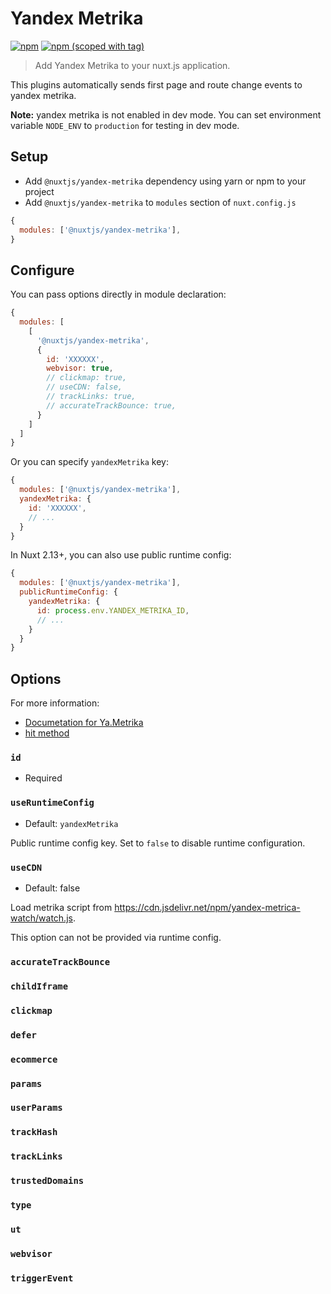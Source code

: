 # Yandex Metrika
[![npm](https://img.shields.io/npm/dt/@nuxtjs/yandex-metrika.svg?style=flat-square)](https://www.npmjs.com/package/@nuxtjs/yandex-metrika)
[![npm (scoped with tag)](https://img.shields.io/npm/v/@nuxtjs/yandex-metrika/latest.svg?style=flat-square)](https://www.npmjs.com/package/@nuxtjs/yandex-metrika)

> Add Yandex Metrika to your nuxt.js application.

This plugins automatically sends first page and route change events to yandex metrika.

**Note:** yandex metrika is not enabled in dev mode.
You can set environment variable `NODE_ENV` to `production` for testing in dev mode.

## Setup

- Add `@nuxtjs/yandex-metrika` dependency using yarn or npm to your project
- Add `@nuxtjs/yandex-metrika` to `modules` section of `nuxt.config.js`

```js
{
  modules: ['@nuxtjs/yandex-metrika'],
}
```

## Configure

You can pass options directly in module declaration:

```js
{
  modules: [
    [
      '@nuxtjs/yandex-metrika',
      {
        id: 'XXXXXX',
        webvisor: true,
        // clickmap: true,
        // useCDN: false,
        // trackLinks: true,
        // accurateTrackBounce: true,
      }
    ]
  ]
}
```

Or you can specify `yandexMetrika` key:

```js
{
  modules: ['@nuxtjs/yandex-metrika'],
  yandexMetrika: {
    id: 'XXXXXX',
    // ...
  }
}
```

In Nuxt 2.13+, you can also use public runtime config:

```js
{
  modules: ['@nuxtjs/yandex-metrika'],
  publicRuntimeConfig: {
    yandexMetrika: {
      id: process.env.YANDEX_METRIKA_ID,
      // ...
    }
  }
}
```

## Options

For more information:
- [Documetation for Ya.Metrika](https://yandex.com/support/metrica/code/counter-initialize.html)
- [hit method](https://yandex.com/support/metrica/objects/hit.html)

### `id`

- Required

### `useRuntimeConfig`

- Default: `yandexMetrika`

Public runtime config key. Set to `false` to disable runtime configuration.

### `useCDN`

- Default: false

Load metrika script from <https://cdn.jsdelivr.net/npm/yandex-metrica-watch/watch.js>.

This option can not be provided via runtime config.

### `accurateTrackBounce`
### `childIframe`
### `clickmap`
### `defer`
### `ecommerce`
### `params`
### `userParams`
### `trackHash`
### `trackLinks`
### `trustedDomains`
### `type`
### `ut`
### `webvisor`
### `triggerEvent`
